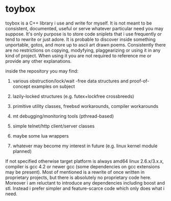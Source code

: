 toybox
======

toybox is a C++ library i use and write for myself. It is not meant to be consistent, documented, useful or serve whatever particular need you may suppose. It's only purpose is to store code sniplets that i use frequently or tend to rewrite or just adore. It is probable to discover inside something unportable, gotos, and more up to ascii art drawn poems. Consistently there are no restrictions on copying, modyfying, plaggearizing or using it in any kind of project. When using it you are not required to reference me or provide any other explanations.

inside the repository you may find:

1. various obstruction/lock/wait -free data structures and proof-of-concept examples on subject

2. lazily-locked structures (e.g. futex+lockfree crossbreeds)

3. primitive utility classes, freebsd workarounds, compiler workarounds

4. mt debugging/monitoring tools (pthread-based)

5. simple telnet/http client/server classes

6. maybe some lua wrappers

7. whatever may become my interest in future (e.g. linux kernel module planned)


If not specified otherwise target platform is always amd64 linux 2.6.x/3.x.x, compiler is gcc 4.2 or newer gcc (some dependencies on gcc extensions may be present). Most of mentioned is a rewrite of once written in proprietary projects, but there is absolutely no proprietary code here. Moreover i am reluctant to introduce any dependencies including boost and stl. Instead i prefer simpler and feature-scarce code which only does what i need.
